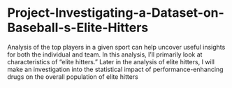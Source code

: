 # Project-Investigating-a-Dataset-on-Baseball-s-Elite-Hitters
Analysis of the top players in a given sport can help uncover useful insights for both the individual and team. In this analysis, I’ll primarily look at characteristics of “elite hitters.” Later in the analysis of elite hitters, I will make an investigation into the statistical impact of performance-enhancing drugs on the overall population of elite hitters 
